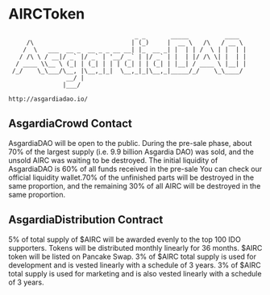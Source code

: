 # AIRCToken

```
                                   _ _       _____          ____  
     /\                           | (_)     |  __ \   /\   / __ \ 
    /  \   ___  __ _  __ _ _ __ __| |_  __ _| |  | | /  \ | |  | |
   / /\ \ / __|/ _` |/ _` | '__/ _` | |/ _` | |  | |/ /\ \| |  | |
  / ____ \\__ \ (_| | (_| | | | (_| | | (_| | |__| / ____ \ |__| |
 /_/    \_\___/\__, |\__,_|_|  \__,_|_|\__,_|_____/_/    \_\____/ 
                __/ |                                             
               |___/                                              

http://asgardiadao.io/
```



## AsgardiaCrowd Contact

AsgardiaDAO will be open to the public. During the pre-sale phase, about 70% of the largest
supply (i.e. 9.9 billion Asgardia DAO) was sold, and the unsold AIRC was waiting to be destroyed.
The initial liquidity of AsgardiaDAO is 60% of all funds received in the pre-sale You can check our official
liquidity wallet.70% of the unfinished parts will be destroyed in the same proportion, and the remaining 30% of all
AIRC will be destroyed in the same proportion.


## AsgardiaDistribution Contract

5% of total supply of $AIRC will be awarded evenly to the top 100 IDO supporters.
Tokens will be distributed monthly linearly for 36 months.
$AIRC token will be listed on Pancake Swap.
3% of $AIRC total supply is used for development and is vested linearly with a schedule of 3 years.
3% of $AIRC total supply is used for marketing and is also vested linearly with a schedule of 3 years.
